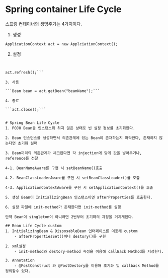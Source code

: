 # Spring container Life Cycle
스프링 컨테이너의 생명주기는 4가지이다.

1. 생성

```ApplicationContext act = new ApplciationContext();```

2. 설정

```act.load("bean");


act.refresh();```

3. 사용

```Bean bean = act.getBean("beanName");```

4. 종료 

```act.close();```


# Spring Bean Life Cycle
1. POJO Bean을 인스턴스화 하지 않은 상태로 빈 설정 정보를 초기화한다.

2. Bean 인스턴스를 생성하면서 의존관계에 있는 Bean이 존재하는지 파악한다, 존재하지 않는다면 초기화 실패

3. Bean끼리의 의존관계가 체크된다면 각 injection에 맞게 값을 넣어주거나, reference를 전달

4-1. BeanNameAware를 구현 시 setBeanName()호출

4-2. BeanClassLoaderAware를 구현 시 setBeanClassLoader()를 호출

4-3. ApplicationContextAware를 구현 시 setApplicationContext()를 호출

5. 생성 Bean이 InitializingBean 인스턴스이면 afterProperties를 호출한다.

6. 설정 파일에 init-method가 존재한다면 init-method를 실행 

만약 Bean이 singleton이 아니라면 2번부터 초기화의 과정을 거치게된다.

## Bean Life Cycle custom
1. InitializingBean & DisposableBean 인터페이스를 이용해 custom
    - afterPropertiesSet()이나 destory()를 구현
    
2. xml설정
    - init-method와 destory-method 속성을 이용해 callBack Method를 지정한다.

3. Annotation
    - @PostConstruct 와 @PostDestory를 이용해 초기화 및 callback Method를 정의할수 있다.